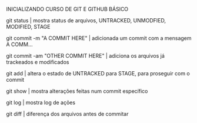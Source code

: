 INICIALIZANDO CURSO DE GIT E GITHUB BÁSICO

git status | mostra status de arquivos, UNTRACKED, UNMODFIED, MODIFIED, STAGE

git commit -m "A COMMIT HERE" | adicionada um commit com a mensagem A COMM...

git commit -am "OTHER COMMIT HERE" | adiciona os arquivos já trackeados e modificados

git add <file> | altera o estado de <file> UNTRACKED para STAGE, para proseguir com o commit

git show <commit-hash> | mostra alterações feitas num commit específico

git log | mostra log de ações

git diff | diferença dos arquivos antes de commitar